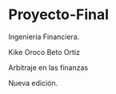 # Proyecto-Final

Ingeniería Financiera.

Kike Oroco
Beto Ortiz

Arbitraje en las finanzas

Nueva edición.